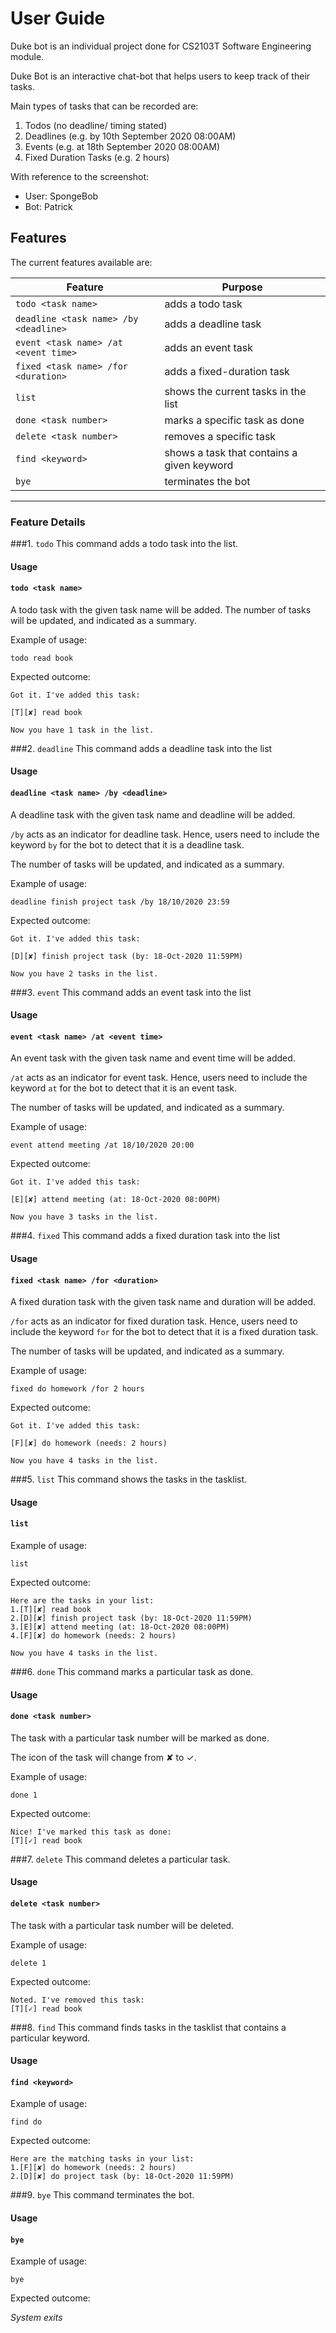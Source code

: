 # User Guide
Duke bot is an individual project done for 
CS2103T Software Engineering module. 

Duke Bot is an interactive 
chat-bot that helps users to keep track of their tasks. 

Main types of tasks that can be recorded are:
1. Todos (no deadline/ timing stated)
2. Deadlines (e.g. by 10th September 2020 08:00AM)
3. Events (e.g. at 18th September 2020 08:00AM)
4. Fixed Duration Tasks (e.g. 2 hours)

With reference to the screenshot:
* User: SpongeBob
* Bot: Patrick 

## Features 
The current features available are:

Feature | Purpose
------------ | -------------
`todo <task name>` | adds a todo task  
`deadline <task name> /by <deadline>` | adds a deadline task  
`event <task name> /at <event time>` | adds an event task
`fixed <task name> /for <duration>` | adds a fixed-duration task    
`list`| shows the current tasks in the list
`done <task number>` | marks a specific task as done
`delete <task number>` | removes a specific task
`find <keyword>` | shows a task that contains a given keyword
`bye` | terminates the bot 
-----------------------------
### Feature Details
###1. `todo`
This command adds a todo task into the list.
#### Usage
#### `todo <task name>`
A todo task with the given task name will be added.
The number of tasks will be updated, and indicated as a summary.

Example of usage: 

`todo read book`

Expected outcome:

```
Got it. I've added this task:

[T][✘] read book

Now you have 1 task in the list.
```
###2. `deadline`
This command adds a deadline task into the list
#### Usage
#### `deadline <task name> /by <deadline>`
A deadline task with the given task name and deadline will be added.

`/by` acts as an indicator for deadline task. 
Hence, users need to include the keyword `by` for the bot to detect that it is a deadline task.

The number of tasks will be updated, and indicated as a summary.


Example of usage: 

`deadline finish project task /by 18/10/2020 23:59`

Expected outcome:

```
Got it. I've added this task:

[D][✘] finish project task (by: 18-Oct-2020 11:59PM)

Now you have 2 tasks in the list.
```

###3. `event`
This command adds an event task into the list
#### Usage
#### `event <task name> /at <event time>`
An event task with the given task name and event time will be added.

`/at` acts as an indicator for event task. 
Hence, users need to include the keyword `at` for the bot to detect that it is an event task.


The number of tasks will be updated, and indicated as a summary.

Example of usage: 

`event attend meeting /at 18/10/2020 20:00`

Expected outcome:

```
Got it. I've added this task:

[E][✘] attend meeting (at: 18-Oct-2020 08:00PM)

Now you have 3 tasks in the list.
```
###4. `fixed`
This command adds a fixed duration task into the list
#### Usage
#### `fixed <task name> /for <duration>`
A fixed duration task with the given task name and duration will be added.

`/for` acts as an indicator for fixed duration task. 
Hence, users need to include the keyword `for` for the bot to detect that it is a fixed duration task.


The number of tasks will be updated, and indicated as a summary.

Example of usage: 

`fixed do homework /for 2 hours`

Expected outcome:

```
Got it. I've added this task:

[F][✘] do homework (needs: 2 hours)

Now you have 4 tasks in the list.
```

###5. `list`
This command shows the tasks in the tasklist.
#### Usage
#### `list`

Example of usage: 

`list`


Expected outcome:

```
Here are the tasks in your list:
1.[T][✘] read book
2.[D][✘] finish project task (by: 18-Oct-2020 11:59PM)
3.[E][✘] attend meeting (at: 18-Oct-2020 08:00PM)
4.[F][✘] do homework (needs: 2 hours)

Now you have 4 tasks in the list.
```
###6. `done`
This command marks a particular task as done.
#### Usage
#### `done <task number>`
The task with a particular task number will be marked as done.

The icon of the task will change from ✘ to ✓.

Example of usage: 

`done 1`


Expected outcome:

```
Nice! I've marked this task as done:
[T][✓] read book
```

###7. `delete`
This command deletes a particular task.
#### Usage
#### `delete <task number>`
The task with a particular task number will be deleted.

Example of usage: 

`delete 1`


Expected outcome:

```
Noted. I've removed this task:
[T][✓] read book
```
###8. `find`
This command finds tasks in the tasklist that contains a particular keyword.
#### Usage
#### `find <keyword>`
Example of usage: 

`find do`

Expected outcome:

```
Here are the matching tasks in your list:
1.[F][✘] do homework (needs: 2 hours)
2.[D][✘] do project task (by: 18-Oct-2020 11:59PM)
```

###9. `bye`
This command terminates the bot.
#### Usage
#### `bye`
Example of usage: 

`bye`

Expected outcome:

*System exits*